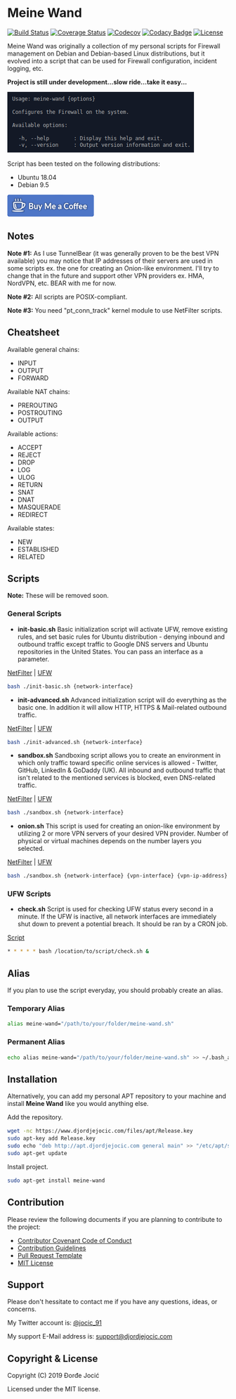 # Meine Wand

[![Build Status](https://travis-ci.org/jocic/BASH.MeineWand.svg?branch=master)](https://travis-ci.org/jocic/BASH.MeineWand) [![Coverage Status](https://coveralls.io/repos/github/jocic/BASH.MeineWand/badge.svg?branch=master)](https://coveralls.io/github/jocic/BASH.MeineWand?branch=master) [![Codecov](https://codecov.io/gh/jocic/BASH.MeineWand/branch/master/graph/badge.svg)](https://codecov.io/gh/jocic/BASH.MeineWand) [![Codacy Badge](https://api.codacy.com/project/badge/Grade/b33d8a0308ee4f15b187a06c614cbd82)](https://www.codacy.com/app/jocic/BASH.MeineWand?utm_source=github.com&amp;utm_medium=referral&amp;utm_content=jocic/BASH.MeineWand&amp;utm_campaign=Badge_Grade) [![License](https://poser.pugx.org/jocic/google-authenticator/license)](https://packagist.org/packages/jocic/google-authenticator)

Meine Wand was originally a collection of my personal scripts for Firewall management on Debian and Debian-based Linux distributions, but it evolved into a script that can be used for Firewall configuration, incident logging, etc.

**Project is still under development...slow ride...take it easy...**

![Help Example](images/help.png)

Script has been tested on the following distributions:

*   Ubuntu 18.04
*   Debian 9.5

[![Buy Me Coffee](images/buy-me-coffee.png)](https://www.paypal.me/DjordjeJocic)

## Notes

**Note #1:** As I use TunnelBear (it was generally proven to be the best VPN available) you may notice that IP addresses of their servers are used in some scripts ex. the one for creating an Onion-like environment. I'll try to change that in the future and support other VPN providers ex. HMA, NordVPN, etc. BEAR with me for now.

**Note #2:** All scripts are POSIX-compliant.

**Note #3:** You need "pt_conn_track" kernel module to use NetFilter scripts.

## Cheatsheet

Available general chains:

*   INPUT
*   OUTPUT
*   FORWARD

Available NAT chains:

*   PREROUTING
*   POSTROUTING
*   OUTPUT

Available actions:

*   ACCEPT
*   REJECT
*   DROP
*   LOG
*   ULOG
*   RETURN
*   SNAT
*   DNAT
*   MASQUERADE
*   REDIRECT

Available states:

*   NEW
*   ESTABLISHED
*   RELATED

## Scripts

**Note:** These will be removed soon.

### General Scripts

*   **init-basic.sh** Basic initialization script will activate UFW, remove existing rules, and set basic rules for Ubuntu distribution - denying inbound and outbound traffic except traffic to Google DNS servers and Ubuntu repositories in the United States. You can pass an interface as a parameter.

[NetFilter](src/nf/init-basic.sh) | [UFW](src/ufw/init-basic.sh)

```bash
bash ./init-basic.sh {network-interface}
```

*   **init-advanced.sh** Advanced initialization script will do everything as the basic one. In addition it will allow HTTP, HTTPS & Mail-related outbound traffic.

[NetFilter](src/nf/init-advanced.sh) | [UFW](src/ufw/init-advanced.sh)

```bash
bash ./init-advanced.sh {network-interface}
```

*   **sandbox.sh** Sandboxing script allows you to create an environment in which only traffic toward specific online services is allowed - Twitter, GitHub, LinkedIn & GoDaddy (UK). All inbound and outbound traffic that isn't related to the mentioned services is blocked, even DNS-related traffic.

[NetFilter](src/nf/sandbox.sh) | [UFW](src/ufw/sandbox.sh)

```bash
bash ./sandbox.sh {network-interface}
```

*   **onion.sh** This script is used for creating an onion-like environment by utilizing 2 or more VPN servers of your desired VPN provider. Number of physical or virtual machines depends on the number layers you selected.

[NetFilter](src/nf/onion.sh) | [UFW](src/ufw/onion.sh)

```bash
bash ./sandbox.sh {network-interface} {vpn-interface} {vpn-ip-address}
```

### UFW Scripts

*   **check.sh** Script is used for checking UFW status every second in a minute. If the UFW is inactive, all network interfaces are immediately shut down to prevent a potential breach. It should be ran by a CRON job.

[Script](src/ufw/check.sh)

```bash
* * * * * bash /location/to/script/check.sh &
```

## Alias

If you plan to use the script everyday, you should probably create an alias.

### Temporary Alias

```bash
alias meine-wand="/path/to/your/folder/meine-wand.sh"
```

### Permanent Alias

```bash
echo alias meine-wand="/path/to/your/folder/meine-wand.sh" >> ~/.bash_aliases
```

## Installation

Alternatively, you can add my personal APT repository to your machine and install **Meine Wand** like you would anything else.

Add the repository.

```bash
wget -nc https://www.djordjejocic.com/files/apt/Release.key
sudo apt-key add Release.key
sudo echo "deb http://apt.djordjejocic.com general main" >> "/etc/apt/sources.list"
sudo apt-get update
```

Install project.

```bash
sudo apt-get install meine-wand
```

## Contribution

Please review the following documents if you are planning to contribute to the project:

*   [Contributor Covenant Code of Conduct](code-of-conduct.md)
*   [Contribution Guidelines](contributing.md)
*   [Pull Request Template](pull-request-template.md)
*   [MIT License](license.md)

## Support

Please don't hessitate to contact me if you have any questions, ideas, or concerns.

My Twitter account is: [@jocic_91](https://www.twitter.com/jocic_91)

My support E-Mail address is: [support@djordjejocic.com](mailto:support@djordjejocic.com)

## Copyright & License

Copyright (C) 2019 Đorđe Jocić

Licensed under the MIT license.

